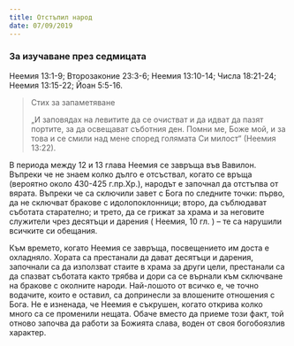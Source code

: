 ```yaml
---
title: Отстъпил народ
date: 07/09/2019
---
```


### За изучаване през седмицата
Неемия 13:1-9; Второзаконие 23:3-6; Неемия 13:10-14; Числа 18:21-24; Неемия 13:15-22; Йоан 5:5-16.

> <p>Стих за запаметяване</p>
> „И заповядах на левитите да се очистват и да идват да пазят портите, за да освещават съботния ден. Помни ме, Боже мой, и за това и се смили над мене според голямата Си милост“ (Неемия 13:22).

В периода между 12 и 13 глава Неемия се завръща във Вавилон. Въпреки че не знаем колко дълго е отсъствал, когато се връща (вероятно около 430-425 г.пр.Хр.), народът е започнал да отстъпва от вярата. Въпреки че са сключили завет с Бога по следните точки: първо, да не сключват бракове с идолопоклонници; второ, да съблюдават съботата старателно; и трето, да се грижат за храма и за неговите служители чрез десятъци и дарения ( Неемия, 10 гл. ) – те са нарушили всичките си обещания.

Към времето, когато Неемия се завръща, посвещението им доста е охладняло. Хората са престанали да дават десятъци и дарения, започнали са да използват стаите в храма за други цели, престанали са да спазват съботата както трябва и дори са се върнали към сключване на бракове с околните народи. Най-лошото от всичко е, че точно водачите, които е оставил, са допринесли за влошените отношения с Бога. Не е изненада, че Неемия е съкрушен, когато открива колко много са се променили нещата. Обаче вместо да приеме този факт, той отново започва да работи за Божията слава, воден от своя богобоязлив характер.